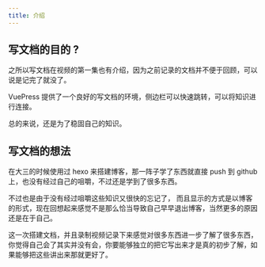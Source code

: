 ```yaml
---
title: 介绍
---  
```


## 写文档的目的 ? <Badge text="目的" type="warn"/>

之所以写文档在视频的第一集也有介绍，因为之前记录的文档并不便于回顾，可以说是记完了就没了。

VuePress 提供了一个良好的写文档的环境，侧边栏可以快速跳转，可以将知识进行连接。

总的来说，还是为了稳固自己的知识。

## 写文档的想法

在大三的时候使用过 hexo 来搭建博客，那一阵子学了东西就直接 push 到 github 上，也没有经过自己的咀嚼，不过还是学到了很多东西。

不过也是由于没有经过咀嚼这些知识又很快的忘记了， 而且显示的方式是以博客的形式，现在回想起来感觉不是那么恰当导致自己早早退出博客，当然更多的原因还是在于自己。

这一次搭建文档，并且录制视频记录下来感觉对很多东西进一步了解了很多东西，你觉得自己会了其实并没有会，你要能够独立的把它写出来才是真的初步了解，如果能够把这些讲出来那就更好了。